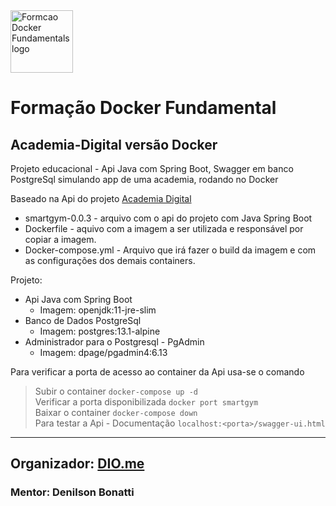 <img src="https://hermes.digitalinnovation.one/tracks/48e9f018-f7c9-4f0f-b524-cd9223579626.png" alt="Formcao Docker Fundamentals logo" style="height: 100px; width: 100px">
<h1>Formação Docker Fundamental

<h2>Academia-Digital versão Docker</h2>
<p>Projeto educacional - Api Java com Spring Boot, Swagger em banco PostgreSql simulando app de uma academia, rodando no Docker</p>

Baseado na Api do projeto [Academia Digital](https://github.com/J-Barboza/academira-digital-dio)

- smartgym-0.0.3 - arquivo com o api do projeto com Java Spring Boot
- Dockerfile - aquivo com a imagem a ser utilizada e responsável por copiar a imagem.
- Docker-compose.yml - Arquivo que irá fazer o build da imagem e com as configurações dos demais containers.

Projeto:
- Api Java com Spring Boot
  - Imagem: openjdk:11-jre-slim
- Banco de Dados PostgreSql
  - Imagem: postgres:13.1-alpine
- Administrador para o Postgresql - PgAdmin
  - Imagem: dpage/pgadmin4:6.13

Para verificar a porta de acesso ao container da Api usa-se o comando
> Subir o container
>   `docker-compose up -d`<br>
> Verificar a porta disponibilizada
>   `docker port smartgym`<br>
> Baixar o container
>   `docker-compose down`<br>
> Para testar a Api - Documentação
>   `localhost:<porta>/swagger-ui.html`<br>

___
## Organizador: [DIO.me](https://web.dio.me/home)
### Mentor: Denilson Bonatti

